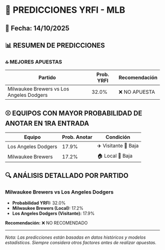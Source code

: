# 🚀 PREDICCIONES YRFI - MLB

## 📅 Fecha: 14/10/2025

## 📊 RESUMEN DE PREDICCIONES

### 🔝 MEJORES APUESTAS

| Partido | Prob. YRFI | Recomendación |
|---------|------------|---------------|
| Milwaukee Brewers vs Los Angeles Dodgers | 32.0% | ❌ NO APUESTA |

## ⚾ EQUIPOS CON MAYOR PROBABILIDAD DE ANOTAR EN 1RA ENTRADA

| Equipo | Prob. Anotar | Condición |
|--------|--------------|-----------|
| Los Angeles Dodgers | 17.9% | ✈️ Visitante 🔴 Baja |
| Milwaukee Brewers | 17.2% | 🏠 Local 🔴 Baja |

## 🔍 ANÁLISIS DETALLADO POR PARTIDO

### Milwaukee Brewers vs Los Angeles Dodgers
- **Probabilidad YRFI:** 32.0%
- **Milwaukee Brewers (Local):** 17.2%
- **Los Angeles Dodgers (Visitante):** 17.9%

**Recomendación:** ❌ NO RECOMENDADO

---
*Nota: Las predicciones están basadas en datos históricos y modelos estadísticos.
Siempre considera otros factores antes de realizar apuestas.*
